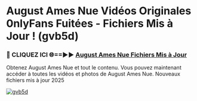 # August Ames Nue Vidéos Originales 0nlyFans Fuitées - Fichiers Mis à Jour ! (gvb5d)

<h3>🔴 CLIQUEZ ICI 🌐==►► <a href="https://tinyurl.com/2pmr4ezf" rel="nofollow">August Ames Nue Fichiers Mis à Jour</a></h3>

Obtenez August Ames Nue et tout le contenu. Vous pouvez maintenant accéder à toutes les vidéos et photos de August Ames Nue. Nouveaux fichiers mis à jour 2025

[![gvb5d](https://i.imgur.com/6SNvagu.gif)](https://tinyurl.com/2pmr4ezf)
